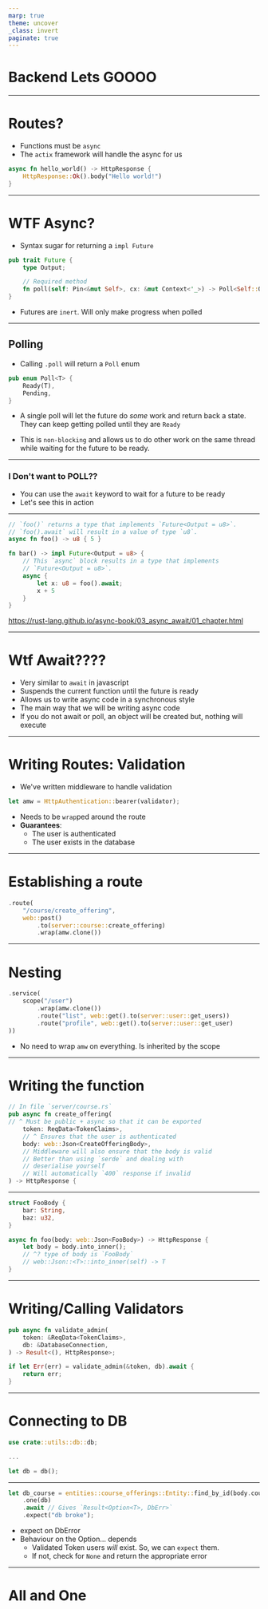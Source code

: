 ```yaml
---
marp: true
theme: uncover
_class: invert
paginate: true
---
```


# Backend Lets GOOOO

---

# Routes?

- Functions must be `async`
- The `actix` framework will handle the async for us

```rust
async fn hello_world() -> HttpResponse {
    HttpResponse::Ok().body("Hello world!")
}
```

---
# WTF Async?

- Syntax sugar for returning a `impl Future`
```rust
pub trait Future {
    type Output;

    // Required method
    fn poll(self: Pin<&mut Self>, cx: &mut Context<'_>) -> Poll<Self::Output>;
}
```
- Futures are `inert`. Will only make progress when polled

---
## Polling
- Calling `.poll` will return a `Poll` enum
```rust
pub enum Poll<T> {
    Ready(T),
    Pending,
}
```
- A single poll will let the future do *some* work and return back a state.
They can keep getting polled until they are `Ready`

- This is `non-blocking` and allows us to do other work on the same thread while
waiting for the future to be ready.

---
### I Don't want to POLL??

- You can use the `await` keyword to wait for a future to be ready
- Let's see this in action

---
```rust
// `foo()` returns a type that implements `Future<Output = u8>`.
// `foo().await` will result in a value of type `u8`.
async fn foo() -> u8 { 5 }

fn bar() -> impl Future<Output = u8> {
    // This `async` block results in a type that implements
    // `Future<Output = u8>`.
    async {
        let x: u8 = foo().await;
        x + 5
    }
}
```
https://rust-lang.github.io/async-book/03_async_await/01_chapter.html

---
# Wtf Await????
- Very similar to `await` in javascript
- Suspends the current function until the future is ready
- Allows us to write async code in a synchronous style
- The main way that we will be writing async code
- If you do not await or poll, an object will be created but, nothing will
execute

---
# Writing Routes: Validation
- We've written middleware to handle validation
```rust
let amw = HttpAuthentication::bearer(validator);
```
- Needs to be `wrap`ped around the route
- **Guarantees**:
    - The user is authenticated
    - The user exists in the database

---

# Establishing a route

```rust
.route(
    "/course/create_offering",
    web::post()
        .to(server::course::create_offering)
        .wrap(amw.clone())
```

---

# Nesting
```rust
.service(
    scope("/user")
        .wrap(amw.clone())
        .route("list", web::get().to(server::user::get_users))
        .route("profile", web::get().to(server::user::get_user)
))
```
- No need to wrap `amw` on everything. Is inherited by the scope

---

# Writing the function

```rust
// In file `server/course.rs`
pub async fn create_offering(
// ^ Must be public + async so that it can be exported
    token: ReqData<TokenClaims>,
    // ^ Ensures that the user is authenticated
    body: web::Json<CreateOfferingBody>,
    // Middleware will also ensure that the body is valid
    // Better than using `serde` and dealing with
    // deserialise yourself
    // Will automatically `400` response if invalid
) -> HttpResponse {
```

---
```rust
struct FooBody {
    bar: String,
    baz: u32,
}

async fn foo(body: web::Json<FooBody>) -> HttpResponse {
    let body = body.into_inner();
    // ^? type of body is `FooBody`
    // web::Json::<T>::into_inner(self) -> T
}
```

---
# Writing/Calling Validators

```rust
pub async fn validate_admin(
    token: &ReqData<TokenClaims>,
    db: &DatabaseConnection,
) -> Result<(), HttpResponse>;
```

```rust
if let Err(err) = validate_admin(&token, db).await {
    return err;
}
```

---
# Connecting to DB

```rust
use crate::utils::db::db;

...

let db = db();
```

---
```rust
let db_course = entities::course_offerings::Entity::find_by_id(body.course_id)
    .one(db)
    .await // Gives `Result<Option<T>, DbErr>`
    .expect("db broke");
```
- expect on DbError
- Behaviour on the Option... depends
    - Validated Token users *will* exist. So, we can `expect` them.
    - If not, check for `None` and return the appropriate error

---

# All and One